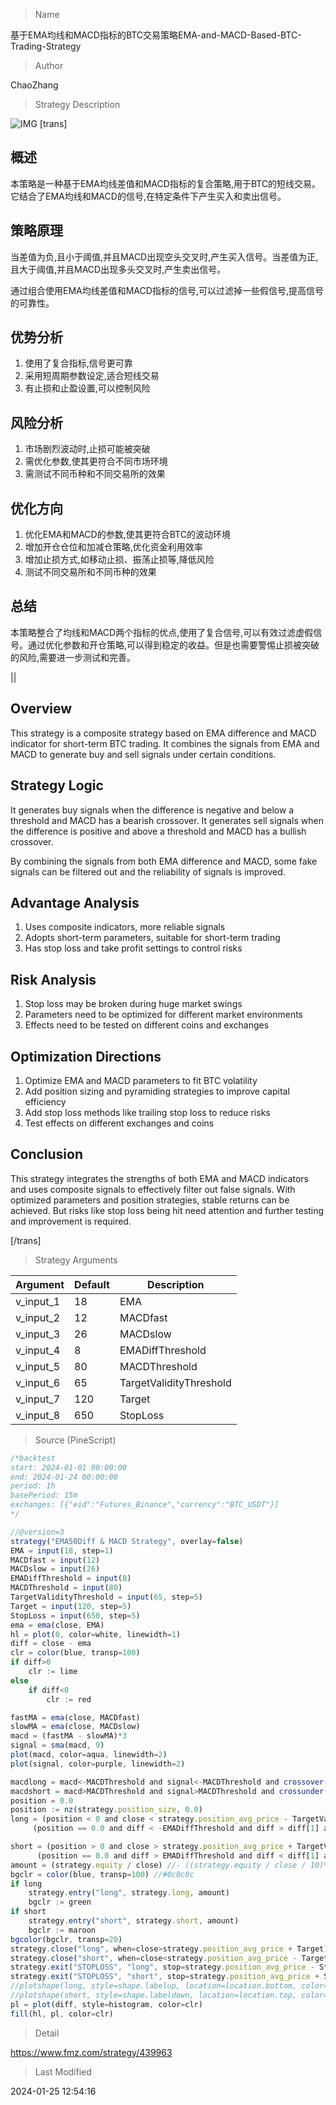 
> Name

基于EMA均线和MACD指标的BTC交易策略EMA-and-MACD-Based-BTC-Trading-Strategy

> Author

ChaoZhang

> Strategy Description

![IMG](https://www.fmz.com/upload/asset/4e06b9a915179bcd20.png)
 [trans]

## 概述

本策略是一种基于EMA均线差值和MACD指标的复合策略,用于BTC的短线交易。它结合了EMA均线和MACD的信号,在特定条件下产生买入和卖出信号。

## 策略原理

当差值为负,且小于阈值,并且MACD出现空头交叉时,产生买入信号。当差值为正,且大于阈值,并且MACD出现多头交叉时,产生卖出信号。

通过组合使用EMA均线差值和MACD指标的信号,可以过滤掉一些假信号,提高信号的可靠性。

## 优势分析

1. 使用了复合指标,信号更可靠 
2. 采用短周期参数设定,适合短线交易
3. 有止损和止盈设置,可以控制风险

## 风险分析 

1. 市场剧烈波动时,止损可能被突破
2. 需优化参数,使其更符合不同市场环境
3. 需测试不同币种和不同交易所的效果

## 优化方向

1. 优化EMA和MACD的参数,使其更符合BTC的波动环境
2. 增加开仓仓位和加减仓策略,优化资金利用效率
3. 增加止损方式,如移动止损、振荡止损等,降低风险
4. 测试不同交易所和不同币种的效果

## 总结

本策略整合了均线和MACD两个指标的优点,使用了复合信号,可以有效过滤虚假信号。通过优化参数和开仓策略,可以得到稳定的收益。但是也需要警惕止损被突破的风险,需要进一步测试和完善。

||

## Overview

This strategy is a composite strategy based on EMA difference and MACD indicator for short-term BTC trading. It combines the signals from EMA and MACD to generate buy and sell signals under certain conditions.

## Strategy Logic

It generates buy signals when the difference is negative and below a threshold and MACD has a bearish crossover. It generates sell signals when the difference is positive and above a threshold and MACD has a bullish crossover.  

By combining the signals from both EMA difference and MACD, some fake signals can be filtered out and the reliability of signals is improved.

## Advantage Analysis  

1. Uses composite indicators, more reliable signals
2. Adopts short-term parameters, suitable for short-term trading  
3. Has stop loss and take profit settings to control risks

## Risk Analysis

1. Stop loss may be broken during huge market swings
2. Parameters need to be optimized for different market environments  
3. Effects need to be tested on different coins and exchanges

## Optimization Directions  

1. Optimize EMA and MACD parameters to fit BTC volatility
2. Add position sizing and pyramiding strategies to improve capital efficiency
3. Add stop loss methods like trailing stop loss to reduce risks
4. Test effects on different exchanges and coins  

## Conclusion

This strategy integrates the strengths of both EMA and MACD indicators and uses composite signals to effectively filter out false signals. With optimized parameters and position strategies, stable returns can be achieved. But risks like stop loss being hit need attention and further testing and improvement is required.

[/trans]

> Strategy Arguments



|Argument|Default|Description|
|----|----|----|
|v_input_1|18|EMA|
|v_input_2|12|MACDfast|
|v_input_3|26|MACDslow|
|v_input_4|8|EMADiffThreshold|
|v_input_5|80|MACDThreshold|
|v_input_6|65|TargetValidityThreshold|
|v_input_7|120|Target|
|v_input_8|650|StopLoss|


> Source (PineScript)

``` javascript
/*backtest
start: 2024-01-01 00:00:00
end: 2024-01-24 00:00:00
period: 1h
basePeriod: 15m
exchanges: [{"eid":"Futures_Binance","currency":"BTC_USDT"}]
*/

//@version=3
strategy("EMA50Diff & MACD Strategy", overlay=false)
EMA = input(18, step=1)
MACDfast = input(12)
MACDslow = input(26)
EMADiffThreshold = input(8)
MACDThreshold = input(80)
TargetValidityThreshold = input(65, step=5)
Target = input(120, step=5)
StopLoss = input(650, step=5) 
ema = ema(close, EMA)
hl = plot(0, color=white, linewidth=1)
diff = close - ema
clr = color(blue, transp=100)
if diff>0
    clr := lime
else 
    if diff<0
        clr := red

fastMA = ema(close, MACDfast)
slowMA = ema(close, MACDslow)
macd = (fastMA - slowMA)*3
signal = sma(macd, 9)
plot(macd, color=aqua, linewidth=2)
plot(signal, color=purple, linewidth=2)

macdlong = macd<-MACDThreshold and signal<-MACDThreshold and crossover(macd, signal)
macdshort = macd>MACDThreshold and signal>MACDThreshold and crossunder(macd, signal)
position = 0.0
position := nz(strategy.position_size, 0.0)
long = (position < 0 and close < strategy.position_avg_price - TargetValidityThreshold and macdlong) or 
     (position == 0.0 and diff < -EMADiffThreshold and diff > diff[1] and diff[1] < diff[2] and macdlong)

short = (position > 0 and close > strategy.position_avg_price + TargetValidityThreshold and macdshort) or 
      (position == 0.0 and diff > EMADiffThreshold and diff < diff[1] and diff[1] > diff[2] and macdshort)
amount = (strategy.equity / close) //- ((strategy.equity / close / 10)%10)
bgclr = color(blue, transp=100) //#0c0c0c
if long
    strategy.entry("long", strategy.long, amount)
    bgclr := green
if short
    strategy.entry("short", strategy.short, amount)
    bgclr := maroon
bgcolor(bgclr, transp=20)
strategy.close("long", when=close>strategy.position_avg_price + Target)
strategy.close("short", when=close<strategy.position_avg_price - Target)
strategy.exit("STOPLOSS", "long", stop=strategy.position_avg_price - StopLoss)
strategy.exit("STOPLOSS", "short", stop=strategy.position_avg_price + StopLoss)
//plotshape(long, style=shape.labelup, location=location.bottom, color=green)
//plotshape(short, style=shape.labeldown, location=location.top, color=red)
pl = plot(diff, style=histogram, color=clr)
fill(hl, pl, color=clr)

```

> Detail

https://www.fmz.com/strategy/439963

> Last Modified

2024-01-25 12:54:16
